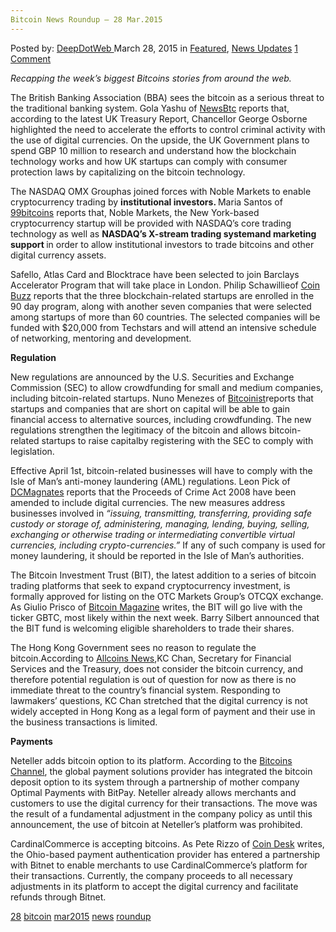 ```yaml
---
Bitcoin News Roundup – 28 Mar.2015
---
```

<article class="post-listing post-9738 post type-post status-publish format-standard has-post-thumbnail hentry  tag-2518 tag-bitcoin tag-mar2015 tag-news tag-roundup">
<div class="post-inner">
<span>Posted by: <a href="https://www.deepdotweb.com/author/admin/" title="">DeepDotWeb </a></span>
<span>March 28, 2015</span>
<span>in <a href="https://www.deepdotweb.com/category/deepdot-news/" rel="category tag">Featured</a>, <a href="https://www.deepdotweb.com/category/news-updates/" rel="category tag">News Updates</a></span>
<span><a href="https://www.deepdotweb.com/2015/03/28/bitcoin-news-roundup-28-mar-2015/#comments">1 Comment</a></span>


<p><em>Recapping the week&#8217;s biggest Bitcoins stories from around the web. </em></p>
<p>The British Banking Association (BBA) sees the bitcoin as a serious threat to the traditional banking system. Gola Yashu of <a href="http://www.newsbtc.com/2015/03/26/uk-treasury-report-government-to-curb-bitcoin-transactions/">NewsBtc</a> reports that, according to the latest UK Treasury Report, Chancellor George Osborne highlighted the need to accelerate the efforts to control criminal activity with the use of digital currencies. On the upside, the UK Government plans to spend GBP 10 million to research and understand how the blockchain technology works and how UK startups can comply with consumer protection laws by capitalizing on the bitcoin technology.</p>
<p>The NASDAQ OMX Grouphas joined forces with Noble Markets to enable cryptocurrency trading by <strong>institutional investors. </strong>Maria Santos of <a href="http://99bitcoins.com/investors-trade-cryptocurrency-noble-markets-nasdaq-trading-technology/">99bitcoins</a> reports that, Noble Markets, the New York-based cryptocurrency startup will be provided with NASDAQ’s core trading technology as well as <strong>NASDAQ’s X-stream trading systemand marketing support </strong>in order to allow institutional investors to trade bitcoins and other digital currency assets.</p>
<p>Safello, Atlas Card and Blocktrace have been selected to join Barclays Accelerator Program that will take place in London. Philip Schawillieof <a href="http://www.coinbuzz.com/2015/03/24/three-blockchain-startups-enter-barclays-accelerator/">Coin Buzz</a> reports that the three blockchain-related startups are enrolled in the 90 day program, along with another seven companies that were selected among startups of more than 60 countries. The selected companies will be funded with $20,000 from Techstars and will attend an intensive schedule of networking, mentoring and development.</p>
<p><strong>Regulation</strong></p>
<p>New regulations are announced by the U.S. Securities and Exchange Commission (SEC) to allow crowdfunding for small and medium companies, including bitcoin-related startups. Nuno Menezes of <a href="http://bitcoinist.net/sec-facilitates-smaller-companies-access-capital/">Bitcoinist</a>reports that startups and companies that are short on capital will be able to gain financial access to alternative sources, including crowdfunding. The new regulations strengthen the legitimacy of the bitcoin and allows bitcoin-related startups to raise capitalby registering with the SEC to comply with legislation.</p>
<p>Effective April 1st, bitcoin-related businesses will have to comply with the Isle of Man&#8217;s anti-money laundering (AML) regulations. Leon Pick of <a href="http://dcmagnates.com/bitcoin-paradise-isle-of-man-introduces-regulation-unlikely-to-impress/">DCMagnates</a> reports that the Proceeds of Crime Act 2008 have been amended to include digital currencies. The new measures address businesses involved in <em>“</em><em>issuing, transmitting, transferring, providing safe custody or storage of, administering, managing, lending, buying, selling, exchanging or otherwise trading or intermediating convertible virtual currencies, including crypto-currencies.”</em> If any of such company is used for money laundering, it should be reported in the Isle of Man&#8217;s authorities.</p>
<p>The Bitcoin Investment Trust (BIT), the latest addition to a series of bitcoin trading platforms that seek to expand cryptocurrency investment, is formally approved for listing on the OTC Markets Group’s OTCQX exchange. As Giulio Prisco of <a href="https://bitcoinmagazine.com/19760/bitcoin-investment-trust-bit-goes-live-ticker-gbtc/">Bitcoin Magazine</a> writes, the BIT will go live with the ticker GBTC, most likely within the next week. Barry Silbert announced that the BIT fund is welcoming eligible shareholders to trade their shares.</p>
<p>The Hong Kong Government sees no reason to regulate the bitcoin.According to <a href="http://allcoinsnews.com/2015/03/25/hong-kong-government-bitcoin-regulation-unnecessary-warns-highly-speculative-not-lawful-tender/">Allcoins News</a>,KC Chan, Secretary for Financial Services and the Treasury, does not consider the bitcoin currency, and therefore potential regulation is out of question for now as there is no immediate threat to the country’s financial system. Responding to lawmakers&#8217; questions, KC Chan stretched that the digital currency is not widely accepted in Hong Kong as a legal form of payment and their use in the business transactions is limited.</p>
<p><strong>Payments</strong></p>
<p>Neteller adds bitcoin option to its platform. According to the <a href="http://bitcoinschannel.com/payment-processor-neteller-changes-company-policy-to-add-bitcoin-option/">Bitcoins Channel</a>, the global payment solutions provider has integrated the bitcoin deposit option to its system through a partnership of mother company Optimal Payments with BitPay. Neteller already allows merchants and customers to use the digital currency for their transactions. The move was the result of a fundamental adjustment in the company policy as until this announcement, the use of bitcoin at Neteller’s platform was prohibited.</p>
<p>CardinalCommerce is accepting bitcoins. As Pete Rizzo of <a href="http://www.coindesk.com/cardinalcommerce-adds-bitcoin-to-merchant-payments-solution/">Coin Desk</a> writes, the Ohio-based payment authentication provider has entered a partnership with Bitnet to enable merchants to use CardinalCommerce’s platform for their transactions. Currently, the company proceeds to all necessary adjustments in its platform to accept the digital currency and facilitate refunds through Bitnet.</p>
</div>
<a href="https://www.deepdotweb.com/tag/28/" rel="tag">28</a> <a href="https://www.deepdotweb.com/tag/bitcoin/" rel="tag">bitcoin</a> <a href="https://www.deepdotweb.com/tag/mar2015/" rel="tag">mar2015</a> <a href="https://www.deepdotweb.com/tag/news/" rel="tag">news</a> <a href="https://www.deepdotweb.com/tag/roundup/" rel="tag">roundup</a></span> <span style="display:none" class="updated">2015-03-28